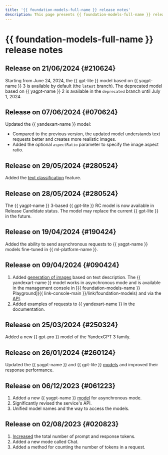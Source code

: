 ```yaml
---
title: '{{ foundation-models-full-name }} release notes'
description: This page presents {{ foundation-models-full-name }} release notes.
---
```


# {{ foundation-models-full-name }} release notes

## Release on 21/06/2024 {#210624}

Starting from June 24, 2024, the {{ gpt-lite }} model based on {{ yagpt-name }} 3 is available by default (the `latest` branch). The deprecated model based on {{ yagpt-name }} 2 is available in the `deprecated` branch until July 1, 2024.

## Release on 07/06/2024 {#070624}

Updated the {{ yandexart-name }} model:
* Compared to the previous version, the updated model understands text requests better and creates more realistic images.
* Added the optional `aspectRatio` parameter to specify the image aspect ratio.

## Release on 29/05/2024 {#280524}

Added the [text classification](../concepts/classifier/index.md) feature.

## Release on 28/05/2024 {#280524}

The {{ yagpt-name }} 3-based {{ gpt-lite }} RC model is now available in Release Candidate status. The model may replace the current {{ gpt-lite }} in the future.

## Release on 19/04/2024 {#190424}

Added the ability to send asynchronous requests to {{ yagpt-name }} models fine-tuned in {{ ml-platform-name }}.

## Release on 09/04/2024 {#090424}

1. Added [generation of images](../concepts/yandexart/index.md) based on text description. The {{ yandexart-name }} model works in asynchronous mode and is available in the management console in [{{ foundation-models-name }} Playground]({{ link-console-main }}/link/foundation-models) and via the [API](../image-generation/api-ref/index.md).
1. Added examples of requests to {{ yandexart-name }} in the documentation.

## Release on 25/03/2024 {#250324}

Added a new {{ gpt-pro }} model of the YandexGPT 3 family.

## Release on 26/01/2024 {#260124}

Updated the {{ yagpt-name }} and {{ gpt-lite }} [models](../concepts/yandexgpt/models.md) and improved their response performance.

## Release on 06/12/2023 {#061223}

1. Added a new {{ yagpt-name }} [model](../concepts/yandexgpt/models.md) for asynchronous mode.
1. Significantly revised the service's API.
1. Unified model names and the way to access the models.

## Release on 02/08/2023 {#020823}

1. [Increased](../concepts/limits.md) the total number of prompt and response tokens.
1. Added a new mode called Chat.
1. Added a method for counting the number of tokens in a request.

